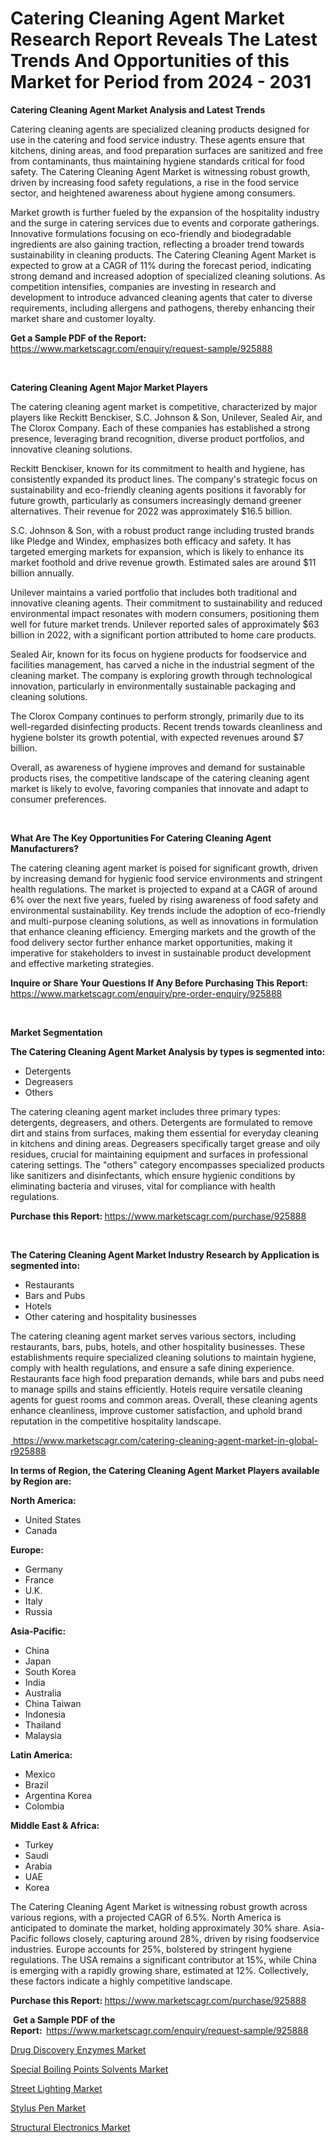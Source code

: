 <p><h1>Catering Cleaning Agent Market Research Report Reveals The Latest Trends And Opportunities of this Market for Period from 2024 - 2031</h1></p><p><strong>Catering Cleaning Agent Market Analysis and Latest Trends</strong></p>
<p><p>Catering cleaning agents are specialized cleaning products designed for use in the catering and food service industry. These agents ensure that kitchens, dining areas, and food preparation surfaces are sanitized and free from contaminants, thus maintaining hygiene standards critical for food safety. The Catering Cleaning Agent Market is witnessing robust growth, driven by increasing food safety regulations, a rise in the food service sector, and heightened awareness about hygiene among consumers.</p><p>Market growth is further fueled by the expansion of the hospitality industry and the surge in catering services due to events and corporate gatherings. Innovative formulations focusing on eco-friendly and biodegradable ingredients are also gaining traction, reflecting a broader trend towards sustainability in cleaning products. The Catering Cleaning Agent Market is expected to grow at a CAGR of 11% during the forecast period, indicating strong demand and increased adoption of specialized cleaning solutions. As competition intensifies, companies are investing in research and development to introduce advanced cleaning agents that cater to diverse requirements, including allergens and pathogens, thereby enhancing their market share and customer loyalty.</p></p>
<p><strong>Get a Sample PDF of the Report:&nbsp;</strong> <a href="https://www.marketscagr.com/enquiry/request-sample/925888?utm_campaign=1126&utm_medium=2&utm_source=Github&utm_content=ia&utm_term=02102024&utm_id=catering-cleaning-agent">https://www.marketscagr.com/enquiry/request-sample/925888</a></p>
<p>&nbsp;</p>
<p><strong>Catering Cleaning Agent Major Market Players</strong></p>
<p><p>The catering cleaning agent market is competitive, characterized by major players like Reckitt Benckiser, S.C. Johnson & Son, Unilever, Sealed Air, and The Clorox Company. Each of these companies has established a strong presence, leveraging brand recognition, diverse product portfolios, and innovative cleaning solutions.</p><p>Reckitt Benckiser, known for its commitment to health and hygiene, has consistently expanded its product lines. The company's strategic focus on sustainability and eco-friendly cleaning agents positions it favorably for future growth, particularly as consumers increasingly demand greener alternatives. Their revenue for 2022 was approximately $16.5 billion.</p><p>S.C. Johnson & Son, with a robust product range including trusted brands like Pledge and Windex, emphasizes both efficacy and safety. It has targeted emerging markets for expansion, which is likely to enhance its market foothold and drive revenue growth. Estimated sales are around $11 billion annually.</p><p>Unilever maintains a varied portfolio that includes both traditional and innovative cleaning agents. Their commitment to sustainability and reduced environmental impact resonates with modern consumers, positioning them well for future market trends. Unilever reported sales of approximately $63 billion in 2022, with a significant portion attributed to home care products.</p><p>Sealed Air, known for its focus on hygiene products for foodservice and facilities management, has carved a niche in the industrial segment of the cleaning market. The company is exploring growth through technological innovation, particularly in environmentally sustainable packaging and cleaning solutions.</p><p>The Clorox Company continues to perform strongly, primarily due to its well-regarded disinfecting products. Recent trends towards cleanliness and hygiene bolster its growth potential, with expected revenues around $7 billion.</p><p>Overall, as awareness of hygiene improves and demand for sustainable products rises, the competitive landscape of the catering cleaning agent market is likely to evolve, favoring companies that innovate and adapt to consumer preferences.</p></p>
<p>&nbsp;</p>
<p><strong>What Are The Key Opportunities For Catering Cleaning Agent Manufacturers?</strong></p>
<p><p>The catering cleaning agent market is poised for significant growth, driven by increasing demand for hygienic food service environments and stringent health regulations. The market is projected to expand at a CAGR of around 6% over the next five years, fueled by rising awareness of food safety and environmental sustainability. Key trends include the adoption of eco-friendly and multi-purpose cleaning solutions, as well as innovations in formulation that enhance cleaning efficiency. Emerging markets and the growth of the food delivery sector further enhance market opportunities, making it imperative for stakeholders to invest in sustainable product development and effective marketing strategies.</p></p>
<p><strong>Inquire or Share Your Questions If Any Before Purchasing This Report:</strong> <a href="https://www.marketscagr.com/enquiry/pre-order-enquiry/925888?utm_campaign=1126&utm_medium=2&utm_source=Github&utm_content=ia&utm_term=02102024&utm_id=catering-cleaning-agent">https://www.marketscagr.com/enquiry/pre-order-enquiry/925888</a></p>
<p>&nbsp;</p>
<p><strong>Market Segmentation</strong></p>
<p><strong>The Catering Cleaning Agent Market Analysis by types is segmented into:</strong></p>
<p><ul><li>Detergents</li><li>Degreasers</li><li>Others</li></ul></p>
<p><p>The catering cleaning agent market includes three primary types: detergents, degreasers, and others. Detergents are formulated to remove dirt and stains from surfaces, making them essential for everyday cleaning in kitchens and dining areas. Degreasers specifically target grease and oily residues, crucial for maintaining equipment and surfaces in professional catering settings. The "others" category encompasses specialized products like sanitizers and disinfectants, which ensure hygienic conditions by eliminating bacteria and viruses, vital for compliance with health regulations.</p></p>
<p><strong>Purchase this Report:&nbsp;</strong><a href="https://www.marketscagr.com/purchase/925888?utm_campaign=1126&utm_medium=2&utm_source=Github&utm_content=ia&utm_term=02102024&utm_id=catering-cleaning-agent">https://www.marketscagr.com/purchase/925888</a></p>
<p>&nbsp;</p>
<p><strong>The Catering Cleaning Agent Market Industry Research by Application is segmented into:</strong></p>
<p><ul><li>Restaurants</li><li>Bars and Pubs</li><li>Hotels</li><li>Other catering and hospitality businesses</li></ul></p>
<p><p>The catering cleaning agent market serves various sectors, including restaurants, bars, pubs, hotels, and other hospitality businesses. These establishments require specialized cleaning solutions to maintain hygiene, comply with health regulations, and ensure a safe dining experience. Restaurants face high food preparation demands, while bars and pubs need to manage spills and stains efficiently. Hotels require versatile cleaning agents for guest rooms and common areas. Overall, these cleaning agents enhance cleanliness, improve customer satisfaction, and uphold brand reputation in the competitive hospitality landscape.</p></p>
<p><a href="https://www.marketscagr.com/catering-cleaning-agent-market-in-global-r925888?utm_campaign=1126&utm_medium=2&utm_source=Github&utm_content=ia&utm_term=02102024&utm_id=catering-cleaning-agent">&nbsp;https://www.marketscagr.com/catering-cleaning-agent-market-in-global-r925888</a></p>
<p><strong>In terms of Region, the Catering Cleaning Agent Market Players available by Region are:</strong></p>
<p>
    <p> <strong> North America: </strong>
        <ul>
            <li>United States</li>
            <li>Canada</li>
        </ul>
        </p> 
    <p> <strong> Europe: </strong>
        <ul>
            <li>Germany</li>
            <li>France</li>
            <li>U.K.</li>
            <li>Italy</li>
            <li>Russia</li>
        </ul>
        </p> 
    <p> <strong> Asia-Pacific: </strong>
        <ul>
            <li>China</li>
            <li>Japan</li>
            <li>South Korea</li>
            <li>India</li>
            <li>Australia</li>
            <li>China Taiwan</li>
            <li>Indonesia</li>
            <li>Thailand</li>
            <li>Malaysia</li>
        </ul>
        </p> 
    <p> <strong> Latin America: </strong>
        <ul>
            <li>Mexico</li>
            <li>Brazil</li>
            <li>Argentina Korea</li>
            <li>Colombia</li>
        </ul>
        </p> 
    <p> <strong> Middle East & Africa: </strong>
        <ul>
            <li>Turkey</li>
            <li>Saudi</li>
            <li>Arabia</li>
            <li>UAE</li>
            <li>Korea</li>
        </ul>
    </p>
    </p>
<p><p>The Catering Cleaning Agent Market is witnessing robust growth across various regions, with a projected CAGR of 6.5%. North America is anticipated to dominate the market, holding approximately 30% share. Asia-Pacific follows closely, capturing around 28%, driven by rising foodservice industries. Europe accounts for 25%, bolstered by stringent hygiene regulations. The USA remains a significant contributor at 15%, while China is emerging with a rapidly growing share, estimated at 12%. Collectively, these factors indicate a highly competitive landscape.</p></p>
<p><strong>Purchase this Report: </strong><a href="https://www.marketscagr.com/purchase/925888?utm_campaign=1126&utm_medium=2&utm_source=Github&utm_content=ia&utm_term=02102024&utm_id=catering-cleaning-agent">https://www.marketscagr.com/purchase/925888</a></p>
<p>&nbsp;<strong>Get a Sample PDF of the Report:&nbsp;&nbsp;</strong><a href="https://www.marketscagr.com/enquiry/request-sample/925888?utm_campaign=1126&utm_medium=2&utm_source=Github&utm_content=ia&utm_term=02102024&utm_id=catering-cleaning-agent">https://www.marketscagr.com/enquiry/request-sample/925888</a></p>
<p><strong></strong></p>
<p><p><a href="https://issuu.com/reportprime-2/docs/drug-discovery-enzymes-market-size-_fcc90ed69447de?utm_campaign=1126&utm_medium=2&utm_source=Github&utm_content=ia&utm_term=02102024&utm_id=catering-cleaning-agent">Drug Discovery Enzymes Market</a></p><p><a href="https://issuu.com/reportprime-2/docs/special-boiling-points-solvents-mar_a688d994396235?utm_campaign=1126&utm_medium=2&utm_source=Github&utm_content=ia&utm_term=02102024&utm_id=catering-cleaning-agent">Special Boiling Points Solvents Market</a></p><p><a href="https://www.linkedin.com/pulse/street-lighting-market-global-regional-analysis-focus-region-rlxre?utm_campaign=1126&utm_medium=2&utm_source=Github&utm_content=ia&utm_term=02102024&utm_id=catering-cleaning-agent">Street Lighting Market</a></p><p><a href="https://www.linkedin.com/pulse/stylus-pen-market-essentials-key-players-demand-drivers-roi-ublpf?utm_campaign=1126&utm_medium=2&utm_source=Github&utm_content=ia&utm_term=02102024&utm_id=catering-cleaning-agent">Stylus Pen Market</a></p><p><a href="https://www.linkedin.com/pulse/structural-electronics-market-size-share-analysis-growth-qvxzf?utm_campaign=1126&utm_medium=2&utm_source=Github&utm_content=ia&utm_term=02102024&utm_id=catering-cleaning-agent">Structural Electronics Market</a></p></p>
